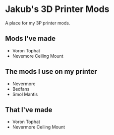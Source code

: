 # Jakub's 3D Printer Mods

A place for my 3P printer mods.

## Mods I've made

- Voron Tophat
- Nevemore Ceiling Mount

## The mods I use on my printer
- Nevermore
- Bedfans
- Smol Mantis
## That I've made
- Voron Tophat
- Nevermore Ceiling Mount
